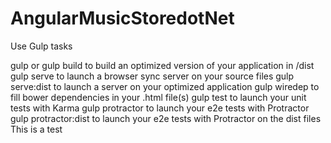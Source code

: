 # AngularMusicStoredotNet

Use Gulp tasks

gulp or gulp build to build an optimized version of your application in /dist
gulp serve to launch a browser sync server on your source files
gulp serve:dist to launch a server on your optimized application
gulp wiredep to fill bower dependencies in your .html file(s)
gulp test to launch your unit tests with Karma
gulp protractor to launch your e2e tests with Protractor
gulp protractor:dist to launch your e2e tests with Protractor on the dist files
This is a test